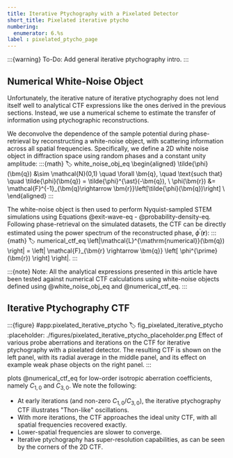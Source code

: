 ```yaml
---
title: Iterative Ptychography with a Pixelated Detector
short_title: Pixelated iterative ptycho
numbering:
  enumerator: 6.%s
label : pixelated_ptycho_page
---
```


:::{warning} To-Do:
Add general iterative ptychography intro.
:::

## Numerical White-Noise Object

Unfortunately, the iterative nature of iterative ptychography does not lend itself well to analytical CTF expressions like the ones derived in the previous sections.
Instead, we use a numerical scheme to estimate the transfer of information using ptychographic reconstructions.

We deconvolve the dependence of the sample potential during phase-retrieval by reconstructing a white-noise object, with scattering information across all spatial frequencies.
Specifically, we define a 2D white noise object in diffraction space using random phases and a constant unity amplitude:
:::{math}
:label: white_noise_obj_eq
\begin{aligned}
\tilde{\phi}(\bm{q}) &\sim \mathcal{N}(0,1) \quad \forall \bm{q}, \quad \text{such that} \quad \tilde{\phi}(\bm{q}) = \tilde{\phi}^{\ast}(-\bm{q}), \\
\phi(\bm{r}) &= \mathcal{F}^{-1}_{\bm{q}\rightarrow \bm{r}}\left[\tilde{\phi}(\bm{q})\right] \\
\end{aligned}
:::

The white-noise object is then used to perform Nyquist-sampled STEM simulations using Equations @exit-wave-eq - @probability-density-eq.
Following phase-retrieval on the simulated datasets, the CTF can be directly estimated using the power spectrum of the reconstructed phase, $\phi^{\prime}(\bm{r})$:
:::{math}
:label: numerical_ctf_eq
\left|\mathcal{L}^{\mathrm{numerical}}(\bm{q}) \right| = \left| \mathcal{F}_{\bm{r} \rightarrow \bm{q}} \left[ \phi^{\prime}(\bm{r}) \right] \right|.
:::

:::{note} Note:
All the analytical expressions presented in this article have been tested against numerical CTF calculations using white-noise objects defined using @white_noise_obj_eq and @numerical_ctf_eq.
:::

## Iterative Ptychography CTF

:::{figure} #app:pixelated_iterative_ptycho
:label: fig_pixelated_iterative_ptycho
:placeholder: ./figures/pixelated_iterative_ptycho_placeholder.png
Effect of various probe aberrations and iterations on the CTF for iterative ptychography with a pixelated detector.
The resulting CTF is shown on the left panel, with its radial average in the middle panel, and its effect on example weak phase objects on the right panel.
:::

[](#fig_pixelated_iterative_ptycho) plots @numerical_ctf_eq for low-order isotropic aberration coefficients, namely $C_{1,0}$ and $C_{3,0}$.
We note the following:

* At early iterations (and non-zero $C_{1,0}$/$C_{3,0}$), the iterative ptychography CTF illustrates "Thon-like" oscillations.
* With more iterations, the CTF approaches the ideal unity CTF, with all spatial frequencies recovered exactly.
* Lower-spatial frequencies are slower to converge.
* Iterative ptychography has super-resolution capabilities, as can be seen by the corners of the 2D CTF.

